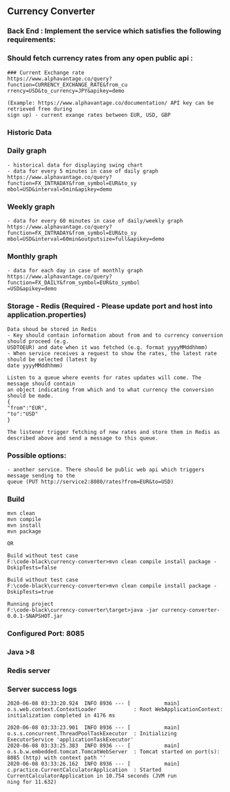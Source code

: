 ## Currency Converter

### Back End : Implement the service which satisfies the following requirements:
### Should fetch currency rates from any open public api :
```
### Current Exchange rate
https://www.alphavantage.co/query?function=CURRENCY_EXCHANGE_RATE&from_cu
rrency=USD&to_currency=JPY&apikey=demo

(Example: https://www.alphavantage.co/documentation/ API key can be retrieved free during
sign up) - current exange rates between EUR, USD, GBP

```
### Historic Data
### Daily graph
```
- historical data for displaying swing chart
- data for every 5 minutes in case of daily graph
https://www.alphavantage.co/query?function=FX_INTRADAY&from_symbol=EUR&to_sy
mbol=USD&interval=5min&apikey=demo
```
### Weekly graph
```
- data for every 60 minutes in case of daily/weekly graph
https://www.alphavantage.co/query?function=FX_INTRADAY&from_symbol=EUR&to_sy
mbol=USD&interval=60min&outputsize=full&apikey=demo
```
### Monthly graph
```
- data for each day in case of monthly graph
https://www.alphavantage.co/query?function=FX_DAILY&from_symbol=EUR&to_symbol
=USD&apikey=demo
```
### Storage - Redis (Required -  Please update port and host into application.properties)
```
Data shoud be stored in Redis
- Key should contain information about from and to currency conversion should proceed (e.g.
USDTOEUR) and date when it was fetched (e.g. format yyyyMMddhhmm)
- When service receives a request to show the rates, the latest rate should be selected (latest by
date yyyyMMddhhmm)
```

```
Listen to a queue where events for rates updates will come. The message should contain
an object indicating from which and to what currency the conversion should be made.
{
"from":"EUR",
"to":"USD"
}

The listener trigger fetching of new rates and store them in Redis as described above and send a message to this queue.
```

### Possible options:
```
- another service. There should be public web api which triggers message sending to the
queue (PUT http://service2:8080/rates?from=EUR&to=USD)
```

### Build 
```
mvn clean 
mvn compile
mvn install
mvn package

OR

Build without test case
F:\code-black\currency-converter>mvn clean compile install package -DskipTests=false

Build without test case
F:\code-black\currency-converter>mvn clean compile install package -DskipTests=true

Running project 
F:\code-black\currency-converter\target>java -jar currency-converter-0.0.1-SNAPSHOT.jar
```

### Configured Port: 8085
### Java >8
### Redis server

### Server success logs
```
2020-06-08 03:33:20.924  INFO 8936 --- [           main] o.s.web.context.ContextLoader            : Root WebApplicationContext: initialization completed in 4176 ms

2020-06-08 03:33:23.901  INFO 8936 --- [           main] o.s.s.concurrent.ThreadPoolTaskExecutor  : Initializing ExecutorService 'applicationTaskExecutor'
2020-06-08 03:33:25.383  INFO 8936 --- [           main] o.s.b.w.embedded.tomcat.TomcatWebServer  : Tomcat started on port(s): 8085 (http) with context path ''
2020-06-08 03:33:26.162  INFO 8936 --- [           main] c.practice.CurrentCalculatorApplication  : Started CurrentCalculatorApplication in 10.754 seconds (JVM run
ning for 11.632)


```
